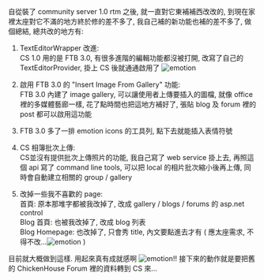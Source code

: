 自從裝了 community server 1.0 rtm 之後, 就一直對它東補補西改改的, 到現在家裡太座對它不滿的地方終於修的差不多了, 我自己補的新功能也補的差不多了, 做個總結, 總共改的地方有:

1. TextEditorWrapper 改進:  
   CS 1.0 用的是 FTB 3.0, 有很多進階的編輯功能都沒被打開, 改寫了自己的 TextEditorProvider, 掛上 CS 後就通通啟用了 ![emotion](/images/2005-04-04-community-server-customization-project/emotion-2.gif)

2. 啟用 FTB 3.0 的 "Insert Image From Gallery" 功能:  
   FTB 3.0 內建了 image gallery, 可以讓使用者上傳要插入的圖檔, 就像 office 裡的多媒體藝廊一樣, 花了點時間也把這地方補好了, 張貼 blog 及 forum 裡的 post 都可以啟用這功能

3. FTB 3.0 多了一排 emotion icons 的工具列, 點下去就能插入表情符號

4. CS 相簿批次上傳:  
   CS並沒有提供批次上傳照片的功能, 我自己寫了 web service 掛上去, 再照這個 api 寫了 command line tools, 可以把 local 的相片批次縮小後再上傳, 同時會自動建立相關的 group / gallery

5. 改掉一些我不喜歡的 page:  
   首頁: 原本那堆字都被我改掉了, 改成 gallery / blogs / forums 的 asp.net control  
   Blog 首頁: 也被我改掉了, 改成 blog 列表  
   Blog Homepage: 也改掉了, 只會秀 title, 內文要點進去才有 ( 應太座需求, 不得不改...![emotion](/images/2005-04-04-community-server-customization-project/emotion-15.gif) )

目前就大概做到這樣. 用起來真有成就感啊 ![emotion](/images/2005-04-04-community-server-customization-project/emotion-11.gif)!! 接下來的動作就是要把舊的 ChickenHouse Forum 裡的資料轉到 CS 來...